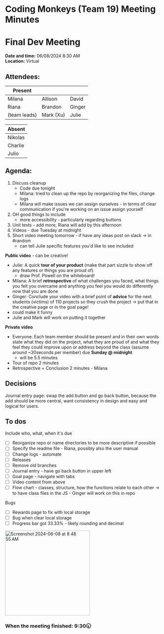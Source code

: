 # Coding Monkeys (Team 19) Meeting Minutes
# Final Dev Meeting

**Date and time:** 06/08/2024 8:30 AM  
**Location:** Virtual 

<!-- Note which members are present / absent (our team has 11 people) -->
## Attendees:
| Present      |             |            |            
| -----------  | ----------- |----------- |
| Milana       | Allison     | David      |
| Riana        | Brandon     | Ginger     |
| (team leads) | Mark (Xu)   | Julie      |

<!--If no one is absent you can delete this, else move their names to the table -->
| Absent       |
| -----------  |
| Nikolas      |
| Charlie      |
| Julio        |


## Agenda:
1. Discuss cleanup
   - Code due tonight
   - Milana: tried to clean up the repo by reorganizing the files, change logs
   - Milana will make issues we can assign ourselves - in terms of clear communication if you're working on an issue assign yourself
2. OH good things to include
   - more accessibility - particularly regarding buttons
3. Unit tests - add more, Riana will add by this afternoon
4. Videos - due Tuesday at midnight
5. Short video meeting tomorrow - if have any ideas post on slack -> in #random
   - can tell Julie specific features you'd like to see included

**Public video** - can be creative!
   - Julie: A quick **tour of your product** (make that part sizzle to show off any features or things you are proud of)
      - draw Prof. Powell on the whiteboard!
   - Milana: A brief **retrospective** of what challenges you faced, what things you felt you overcame and anything you feel you would do differently now that you are done
   - Ginger: Conclude your video with a brief point of **advice** for the next students (victims) of 110 projects so they crush the project -> put that in the creative page or in the goal page!
   - could make it funny
   - Julie and Mark will work on putting it together

**Private video**
   - Everyone: Each team member should be present and in their own words state what they did on the project, what they are proud of and what they feel they could improve upon or address beyond the class (assume around ~30seconds per member) due **Sunday @ midnight**
      - will be 5.5 minutes 
   - Tour of repo 2 minutes
   - Retrospective + Conclusion 2 minutes - Milana

## Decisions
Journal entry page: swap the add button and go back button, because the add should be more central, want consistency in design and easy and logical for users.

## To dos 
Include who, what, when it's due
- [ ] Reorganize repo or name directories to be more descriptive if possible 
- [ ] Specify the readme file - Riana, possibly also the user manual
- [ ] Change logs - automate
- [ ] Releases
- [ ] Remove old branches
- [ ] Journal entry - have go back button in upper left
- [ ] Goal page - navigate with tabs
- [ ] Video content from above
- [ ] Flow chart - classes, structure, how the functions relate to each other -> to have class files in the JS - Ginger will work on this in repo

Bugs
- [ ] Rewards page to fix with local storage
- [ ] Bug when clear local storage
- [ ] Progress bar got 33.33% - likely rounding and decimal

<img width="275" alt="Screenshot 2024-06-08 at 8 48 55 AM" src="https://github.com/cse110-sp24-group19/cse110-sp24-group19/assets/88351672/815f37a2-bea2-453d-9876-45f4b8c45ca2">

### When the meeting finished: 9:30🕤
